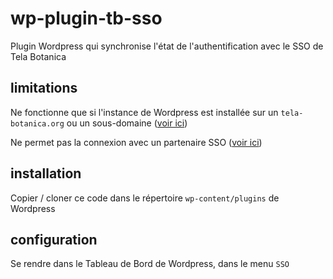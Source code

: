 # wp-plugin-tb-sso
Plugin Wordpress qui synchronise l'état de l'authentification avec le SSO de Tela Botanica

## limitations
Ne fonctionne que si l'instance de Wordpress est installée sur un `tela-botanica.org` ou un sous-domaine ([voir ici](https://github.com/telabotanica/wp-plugin-tb-sso/issues/1))

Ne permet pas la connexion avec un partenaire SSO ([voir ici](https://github.com/telabotanica/wp-plugin-tb-sso/issues/2))

## installation
Copier / cloner ce code dans le répertoire `wp-content/plugins` de Wordpress

## configuration
Se rendre dans le Tableau de Bord de Wordpress, dans le menu `SSO`
